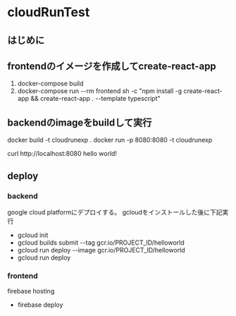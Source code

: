 # cloudRunTest

## はじめに

## frontendのイメージを作成してcreate-react-app

 1. docker-compose build
 2. docker-compose run --rm frontend sh -c "npm install -g create-react-app && create-react-app . --template typescript"


## backendのimageをbuildして実行

docker build -t cloudrunexp .
docker run -p 8080:8080 -t cloudrunexp

curl http://localhost:8080
hello world!

## deploy

### backend

google cloud platformにデプロイする。
gcloudをインストールした後に下記実行
- gcloud init
- gcloud builds submit --tag gcr.io/PROJECT_ID/helloworld
- gcloud run deploy --image gcr.io/PROJECT_ID/helloworld
- gcloud run deploy

### frontend
firebase hosting

- firebase deploy
